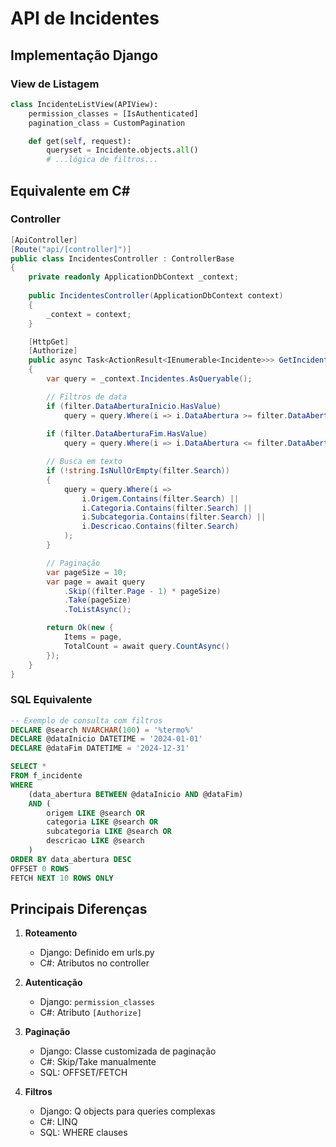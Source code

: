 # API de Incidentes

## Implementação Django

### View de Listagem
```python
class IncidenteListView(APIView):
    permission_classes = [IsAuthenticated]
    pagination_class = CustomPagination

    def get(self, request):
        queryset = Incidente.objects.all()
        # ...lógica de filtros...
```

## Equivalente em C#

### Controller
```csharp
[ApiController]
[Route("api/[controller]")]
public class IncidentesController : ControllerBase
{
    private readonly ApplicationDbContext _context;
    
    public IncidentesController(ApplicationDbContext context)
    {
        _context = context;
    }

    [HttpGet]
    [Authorize]
    public async Task<ActionResult<IEnumerable<Incidente>>> GetIncidentes([FromQuery] IncidenteFilter filter)
    {
        var query = _context.Incidentes.AsQueryable();

        // Filtros de data
        if (filter.DataAberturaInicio.HasValue)
            query = query.Where(i => i.DataAbertura >= filter.DataAberturaInicio);
        
        if (filter.DataAberturaFim.HasValue)
            query = query.Where(i => i.DataAbertura <= filter.DataAberturaFim);

        // Busca em texto
        if (!string.IsNullOrEmpty(filter.Search))
        {
            query = query.Where(i => 
                i.Origem.Contains(filter.Search) ||
                i.Categoria.Contains(filter.Search) ||
                i.Subcategoria.Contains(filter.Search) ||
                i.Descricao.Contains(filter.Search)
            );
        }

        // Paginação
        var pageSize = 10;
        var page = await query
            .Skip((filter.Page - 1) * pageSize)
            .Take(pageSize)
            .ToListAsync();

        return Ok(new {
            Items = page,
            TotalCount = await query.CountAsync()
        });
    }
}
```

### SQL Equivalente
```sql
-- Exemplo de consulta com filtros
DECLARE @search NVARCHAR(100) = '%termo%'
DECLARE @dataInicio DATETIME = '2024-01-01'
DECLARE @dataFim DATETIME = '2024-12-31'

SELECT *
FROM f_incidente
WHERE 
    (data_abertura BETWEEN @dataInicio AND @dataFim)
    AND (
        origem LIKE @search OR
        categoria LIKE @search OR
        subcategoria LIKE @search OR
        descricao LIKE @search
    )
ORDER BY data_abertura DESC
OFFSET 0 ROWS
FETCH NEXT 10 ROWS ONLY
```

## Principais Diferenças

1. **Roteamento**
   - Django: Definido em urls.py
   - C#: Atributos no controller

2. **Autenticação**
   - Django: `permission_classes`
   - C#: Atributo `[Authorize]`

3. **Paginação**
   - Django: Classe customizada de paginação
   - C#: Skip/Take manualmente
   - SQL: OFFSET/FETCH

4. **Filtros**
   - Django: Q objects para queries complexas
   - C#: LINQ
   - SQL: WHERE clauses
